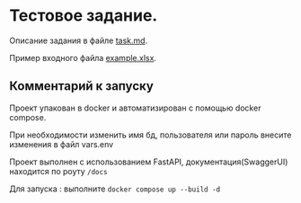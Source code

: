 # Тестовое задание.

Описание задания в файле [task.md](task.md).

Пример входного файла [example.xlsx](example.xlsx).

## Комментарий к запуску

Проект упакован в docker и автоматизирован с помощью docker compose.

При необходимости изменить имя бд, пользователя или пароль внесите изменения в файл vars.env

Проект выполнен с использованием FastAPI, документация(SwaggerUI) находится по роуту `/docs`

Для запуска : выполните  `docker compose up --build -d`

